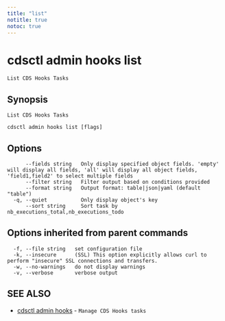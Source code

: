 ```yaml
---
title: "list"
notitle: true
notoc: true
---
```

# cdsctl admin hooks list

`List CDS Hooks Tasks`

## Synopsis

`List CDS Hooks Tasks`

```
cdsctl admin hooks list [flags]
```

## Options

```
      --fields string   Only display specified object fields. 'empty' will display all fields, 'all' will display all object fields, 'field1,field2' to select multiple fields
      --filter string   Filter output based on conditions provided
      --format string   Output format: table|json|yaml (default "table")
  -q, --quiet           Only display object's key
      --sort string     Sort task by nb_executions_total,nb_executions_todo
```

## Options inherited from parent commands

```
  -f, --file string   set configuration file
  -k, --insecure      (SSL) This option explicitly allows curl to perform "insecure" SSL connections and transfers.
  -w, --no-warnings   do not display warnings
  -v, --verbose       verbose output
```

## SEE ALSO

* [cdsctl admin hooks](/docs/components/cdsctl/admin/hooks/)	 - `Manage CDS Hooks tasks`

